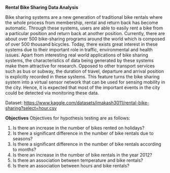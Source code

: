 **Rental Bike Sharing Data Analysis**

Bike sharing systems are a new generation of traditional bike rentals where the whole process
from membership, rental and return back has become automatic. Through these systems, users
are able to easily rent a bike from a particular position and return back at another position.
Currently, there are about over 500 bike-sharing programs around the world which is composed
of over 500 thousand bicycles. Today, there exists great interest in these systems due to their
important role in traffic, environmental and health issues.
Apart from interesting real world applications of bike sharing systems, the characteristics of data
being generated by these systems make them attractive for research. Opposed to other
transport services such as bus or subway, the duration of travel, departure and arrival position is
explicitly recorded in these systems. This feature turns the bike sharing system into a virtual
sensor network that can be used for sensing mobility in the city. Hence, it is expected that most
of the important events in the city could be detected via monitoring these data.

Dataset: https://www.kaggle.com/datasets/imakash3011/rental-bike-sharing?select=hour.csv

**Objectives**
Objectives for hypothesis testing are as follows:
1. Is there an increase in the number of bikes rented on holidays?
2. Is there a significant difference in the number of bike rentals due to seasons?
3. Is there a significant difference in the number of bike rentals according to months?
4. Is there an increase in the number of bike rentals in the year 2012?
5. Is there an association between temperature and bike rentals?
6. Is there an association between hours and bike rentals?
